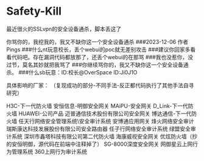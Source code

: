 # Safety-Kill
最近很火的SSLvpn的安全设备通杀，脚本丢这了

你骂你的，我挖我的，我又不缺你这一个安全设备通杀
###2023-12-06  作者Pings
###什么nt玩意校长，丢个webui的poc就无差别攻击
###建议你回家多看看代码吧。存在漏洞代码都放那了，还丢个webui的在那骂
###我也没惹你，没过节，莫名其妙就把我骂了
###你继续骂你的，我又不缺你这一个安全设备通杀。
###什么sb玩意：ID:校长@OverSpace ID:Ji0J1O

具体影响的厂家：
（复现成功的部分-不同手法-反正都代码执行了其他手法自寻研究）

H3C-下一代防火墙
安恒信息-明御安全网关
MAiPU-安全网关
D_Link-下一代防火墙
HUAWEI-公司产品
迈普通信技术股份有限公司安全网关
博达通信-下一代防火墙
任天行网络安全管理系统\安全审计系统
安博通应用网关
烽火网络安全审计
瑞斯康达科技发展股份有限公司安全路由器
任子行网络安全审计系统
绿盟安全审计系统
深圳市鑫塔科技有限公司第二代防火墙
海康威视安全网关
优炫防火墙（抄的安恒明御，源代码在前端中注释掉了）
SG-8000深度安全网关
网御星云上网行为管理系统
360上网行为审计系统
